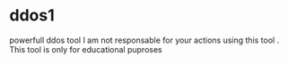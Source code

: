 # ddos1
powerfull ddos tool 
I am not responsable for your actions using this tool . This tool is only for educational puproses
